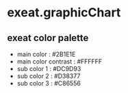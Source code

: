 # exeat.graphicChart

## exeat color palette

- main color : #2B1E1E
- main color contrast : #FFFFFF
- sub color 1 : #DC9D93
- sub color 2 : #D38377
- sub color 3 : #C86556